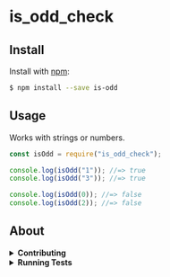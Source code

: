 # is_odd_check

## Install

Install with [npm](https://www.npmjs.com/):

```sh
$ npm install --save is-odd
```

## Usage

Works with strings or numbers.

```js
const isOdd = require("is_odd_check");

console.log(isOdd("1")); //=> true
console.log(isOdd("3")); //=> true

console.log(isOdd(0)); //=> false
console.log(isOdd(2)); //=> false
```

## About

<details>
<summary><strong>Contributing</strong></summary>

Pull requests and stars are always welcome. For bugs and feature requests, [please create an issue](../../issues/new).

</details>

<details>
<summary><strong>Running Tests</strong></summary>

Running and reviewing unit tests is a great way to get familiarized with a library and its API. You can install dependencies and run tests with the following command:

```sh
$ npm install && npm test
```

</details>
